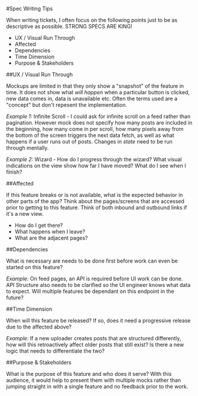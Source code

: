 #Spec Writing Tips

When writing tickets, I often focus on the following points just to be as descriptive as possible.  STRONG SPECS ARE KING!

* UX / Visual Run Through
* Affected
* Dependencies
* Time Dimension
* Purpose & Stakeholders

##UX / Visual Run Through

Mockups are limited in that they only show a "snapshot" of the feature in time.  It does not show what *will happen* when a particular button is clicked, new data comes in, data is unavailable etc.  Often the terms used are a "concept" but don't repesent the implementation.

*Example 1:* Infinite Scroll - I could ask for infinite scroll on a feed rather than pagination.  However mock does not specify how many posts are included in the beginning, how many come in per scroll, how many pixels away from the bottom of the screen triggers the next data fetch, as well as what happens if a user runs out of posts.  Changes in *state* need to be run through mentally.

*Example 2:* Wizard - How do I progress through the wizard?  What visual indications on the view show how far I have moved?  What do I see when I finish?

##Affected

If this feature breaks or is not available, what is the expected behavior in other parts of the app?  Think about the pages/screens that are accessed prior to getting to this feature.  Think of both inbound and outbound links if it's a new view.

* How do I get there?
* What happens when I leave?
* What are the adjacent pages?

##Dependencies

What is necessary are needs to be done first before work can even be started on this feature?  

*Example:* On feed pages, an API is required before UI work can be done. API Structure also needs to be clarified so the UI engineer knows what data to expect.  Will multiple features be dependant on this endpoint in the future?

##Time Dimension

When will this feature be released?  If so, does it need a progressive release due to the affected above?

*Example:* If a new uploader creates posts that are structured differently, how will this retroactively affect older posts that still exist?  Is there a new logic that needs to differentiate the two?

##Purpose & Stakeholders

What is the purpose of this feature and who does it serve?  With this audience, it would help to present them with multiple mocks rather than jumping straight in with a single feature and no feedback prior to the work.



